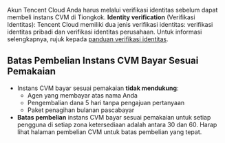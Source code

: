Akun Tencent Cloud Anda harus melalui verifikasi identitas sebelum dapat membeli instans CVM di Tiongkok.
**Identity verification** (Verifikasi Identitas): Tencent Cloud memiliki dua jenis verifikasi identitas: verifikasi identitas pribadi dan verifikasi identitas perusahaan. Untuk informasi selengkapnya, rujuk kepada [panduan verifikasi identitas](https://intl.cloud.tencent.com/document/product/378/3629).

## Batas Pembelian Instans CVM Bayar Sesuai Pemakaian
 - Instans CVM bayar sesuai pemakaian **tidak mendukung**:
    - Agen yang membayar atas nama Anda
    - Pengembalian dana 5 hari tanpa pengajuan pertanyaan
    - Paket penagihan bulanan pascabayar
 - **Batas pembelian** instans CVM bayar sesuai pemakaian untuk setiap pengguna di setiap zona ketersediaan adalah antara 30 dan 60. Harap lihat halaman pembelian CVM untuk batas pembelian yang tepat. 
